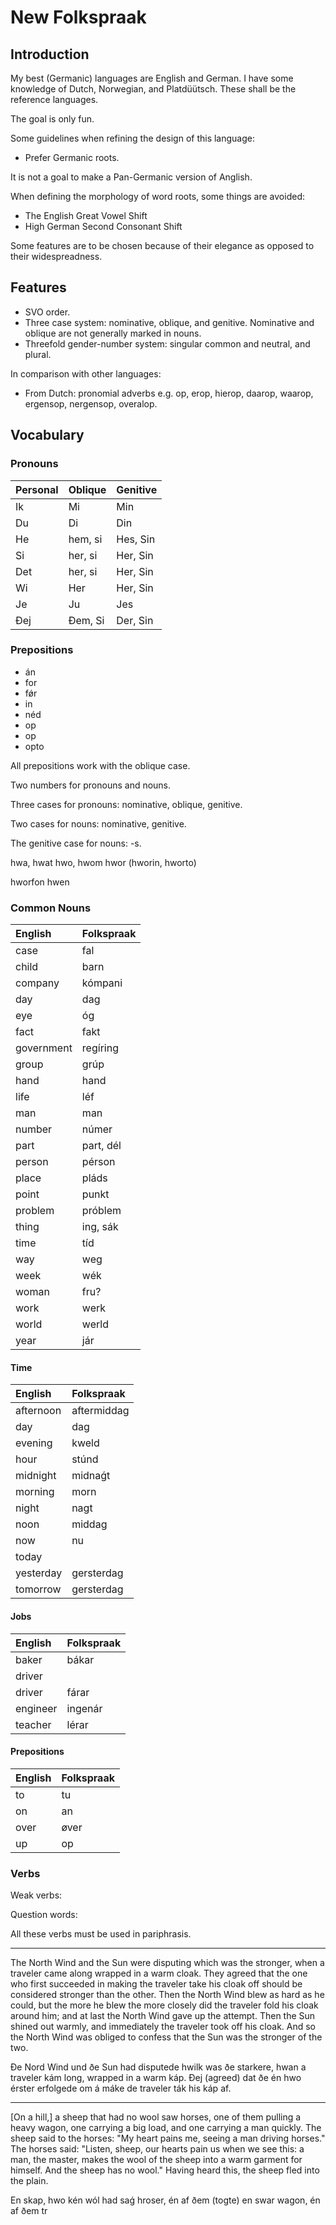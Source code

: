 # New Folkspraak

## Introduction

My best (Germanic) languages are English and German. I have some knowledge of Dutch, Norwegian, and Platdüütsch. These shall be the reference languages.

The goal is only fun.

Some guidelines when refining the design of this language:

- Prefer Germanic roots.

It is not a goal to make a Pan-Germanic version of Anglish.

When defining the morphology of word roots, some things are avoided:

- The English Great Vowel Shift
- High German Second Consonant Shift

Some features are to be chosen because of their elegance as opposed to their widespreadness.

## Features

- SVO order.
- Three case system: nominative, oblique, and genitive. Nominative and oblique are not generally marked in nouns.
- Threefold gender-number system: singular common and neutral, and plural.

In comparison with other languages:

- From Dutch: pronomial adverbs e.g. op, erop, hierop, daarop, waarop, ergensop, nergensop, overalop.

## Vocabulary

### Pronouns

| Personal | Oblique | Genitive |
|:---------|:--------|:---------|
| Ik       | Mi      | Min      |
| Du       | Di      | Din      |
| He       | hem, si | Hes, Sin |
| Si       | her, si | Her, Sin |
| Det      | her, si | Her, Sin |
| Wi       | Her     | Her, Sin |
| Je       | Ju      | Jes      |
| Ðej      | Ðem, Si | Der, Sin |

### Prepositions

- án
- for
- fǿr
- in
- néd
- op
- op
- opto

All prepositions work with the oblique case.

Two numbers for pronouns and nouns.

Three cases for pronouns: nominative, oblique, genitive.

Two cases for nouns: nominative, genitive.

The genitive case for nouns: -s.

hwa, hwat
hwo, hwom
hwor (hworin, hworto)

hworfon
hwen


### Common Nouns

| English    | Folkspraak |
|:-----------|:-----------|
| case       | fal        |
| child      | barn       |
| company    | kómpani    |
| day        | dag        |
| eye        | óg         |
| fact       | fakt       |
| government | regíring   |
| group      | grúp       |
| hand       | hand       |
| life       | léf        |
| man        | man        |
| number     | númer      |
| part       | part, dél  |
| person     | pérson     |
| place      | pláds      |
| point      | punkt      |
| problem    | próblem    |
| thing      | ing, sák   |
| time       | tíd        |
| way        | weg        |
| week       | wék        |
| woman      | fru?       |
| work       | werk       |
| world      | werld      |
| year       | jár        |

#### Time

| English   | Folkspraak  |
|:----------|:------------|
| afternoon | aftermiddag |
| day       | dag         |
| evening   | kweld       |
| hour      | stúnd       |
| midnight  | midnaǵt     |
| morning   | morn        |
| night     | nagt        |
| noon      | middag      |
| now       | nu          |
| today     |             |
| yesterday | gersterdag  |
| tomorrow  | gersterdag  |

#### Jobs

| English  | Folkspraak |
|:---------|:-----------|
| baker    | bákar      |
| driver   |            |
| driver   | fárar      |
| engineer | ingenár    |
| teacher  | lérar      |


#### Prepositions

| English | Folkspraak |
|:--------|:-----------|
| to      | tu         |
| on      | an         |
| over    | øver       |
| up      | op         |

### Verbs

Weak verbs:



Question words:



All these verbs must be used in pariphrasis.

---

The North Wind and the Sun were disputing which was the stronger, when a traveler came along wrapped in a warm cloak.
They agreed that the one who first succeeded in making the traveler take his cloak off should be considered stronger than the other.
Then the North Wind blew as hard as he could, but the more he blew the more closely did the traveler fold his cloak around him;
and at last the North Wind gave up the attempt. Then the Sun shined out warmly, and immediately the traveler took off his cloak.
And so the North Wind was obliged to confess that the Sun was the stronger of the two.

Ðe Nord Wind und ðe Sun had disputede hwilk was ðe starkere, hwan a traveler kám long, wrapped in a warm káp. Ðej (agreed) dat ðe én hwo érster erfolgede om á máke de traveler ták his káp af.

---

[On a hill,] a sheep that had no wool saw horses, one of them pulling a heavy wagon, one carrying a big load, and one carrying a man quickly. The sheep said to the horses: "My heart pains me, seeing a man driving horses." The horses said: "Listen, sheep, our hearts pain us when we see this: a man, the master, makes the wool of the sheep into a warm garment for himself. And the sheep has no wool." Having heard this, the sheep fled into the plain.

En skap, hwo kén wól had saǵ hroser, én af ðem (togte) en swar wagon, én af ðem tr
